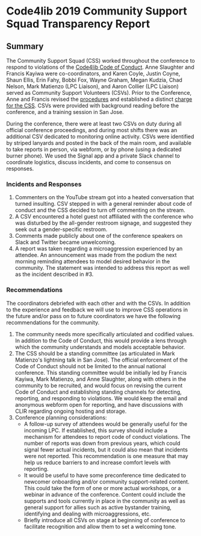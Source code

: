 # Code4lib 2019 Community Support Squad Transparency Report

## Summary

The Community Support Squad (CSS) worked throughout the conference to respond to
violations of the [Code4lib Code of
Conduct](https://github.com/code4lib/code-of-conduct). Anne Slaughter and
Francis Kayiwa were co-coordinators, and Karen Coyle, Justin Coyne, Shaun Ellis,
Erin Fahy, Bobbi Fox, Wayne Graham, Megan Kudzia, Chad Nelson, Mark Matienzo
(LPC Liaison), and Aaron Collier (LPC Liaison) served as Community Support
Volunteers (CSVs). Prior to the Conference, Anne and Francis revised the
[procedures](https://github.com/code4lib/code-of-conduct/blob/master/procedures.md)
and established a distinct [charge for the
CSS](https://github.com/code4lib/code-of-conduct/blob/master/csvcharge.md). CSVs
were provided with background reading before the conference, and a training
session in San Jose.

During the conference, there were at least two CSVs on duty during all official
conference proceedings, and during most shifts there was an additional CSV
dedicated to monitoring online activity. CSVs were identified by striped
lanyards and posted in the back of the main room, and available to take reports
in person, via webform, or by phone (using a dedicated burner phone). We used
the Signal app and a private Slack channel to coordinate logistics, discuss
incidents, and come to consensus on responses.

### Incidents and Responses

1. Commenters on the YouTube stream got into a heated conversation that turned
   insulting. CSV stepped in with a general reminder about code of conduct and
   the CSS decided to turn off commenting on the stream.
2. A CSV encountered a hotel guest not affiliated with the conference who was
   disturbed by the all-gender restroom signage, and suggested they seek out a
   gender-specific restroom.
3. Comments made publicly about one of the conference speakers on Slack and
   Twitter became unwelcoming.
4. A report was taken regarding a microaggression experienced by an attendee. An
   announcement was made from the podium the next morning reminding attendees to
   model desired behavior in the community. The statement was intended to
   address this report as well as the incident described in #3.

### Recommendations

The coordinators debriefed with each other and with the CSVs. In addition to the
experience and feedback we will use to improve CSS operations in the future
and/or pass on to future coordinators we have the following recommendations for
the community.

1. The community needs more specifically articulated and codified values. In
   addition to the Code of Conduct, this would provide a lens through which the
   community understands and models acceptable behavior.
2. The CSS should be a standing committee (as articulated in Mark Matienzo's
   lightning talk in San Jose). The official enforcement of the Code of Conduct
   should not be limited to the annual national conference. This standing
   committee would be initially led by Francis Kayiwa, Mark Matienzo, and Anne
   Slaughter, along with others in the community to be recruited, and would focus
   on revising the current Code of Conduct and establishing standing channels
   for detecting, reporting, and responding to violations. We would keep the
   email and anonymous webform open for reporting, and have discussions with
   CLIR regarding ongoing hosting and storage.
3. Conference planning considerations:
    * A follow-up survey of attendees would be generally useful for the incoming
      LPC. If established, this survey should include a mechanism for attendees
      to report code of conduct violations. The number of reports was down from
      previous years, which could signal fewer actual incidents, but it could
      also mean that incidents were not reported. This recommendation is one
      measure that may help us reduce barriers to and increase comfort levels
      with reporting.
    * It would be useful to have some preconference time dedicated to newcomer
      onboarding and/or community support-related content. This could take the
      form of one or more actual workshops, or a webinar in advance of the
      conference. Content could include the supports and tools currently in
      place in the community as well as general support for allies such as
      active bystander training, identifying and dealing with microaggressions,
      etc.
    * Briefly introduce all CSVs on stage at beginning of conference to
      facilitate recognition and allow them to set a welcoming tone.
